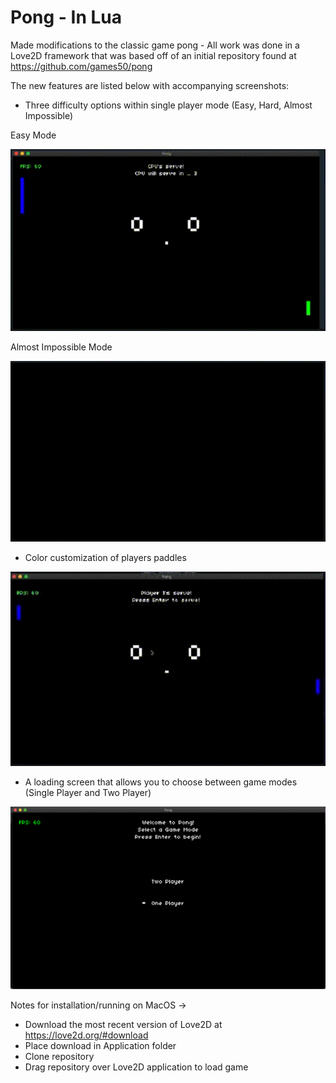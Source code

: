 # Pong - In Lua 

Made modifications to the classic game pong - All work was done in a Love2D framework that was based off of an initial repository found at https://github.com/games50/pong

The new features are listed below with accompanying screenshots:
* Three difficulty options within single player mode (Easy, Hard, Almost Impossible)

Easy Mode 

![Easy Mode Gif](EasyMode.gif)

Almost Impossible Mode

![Impossible Mode Gif](ImpossibleMode.gif)

* Color customization of players paddles 

![Color Changing Gif](ColorChanging.gif)

* A loading screen that allows you to choose between game modes (Single Player and Two Player)

![](StartScreen.png)

Notes for installation/running on MacOS -> 
* Download the most recent version of Love2D at https://love2d.org/#download
* Place download in Application folder 
* Clone repository 
* Drag repository over Love2D application to load game
